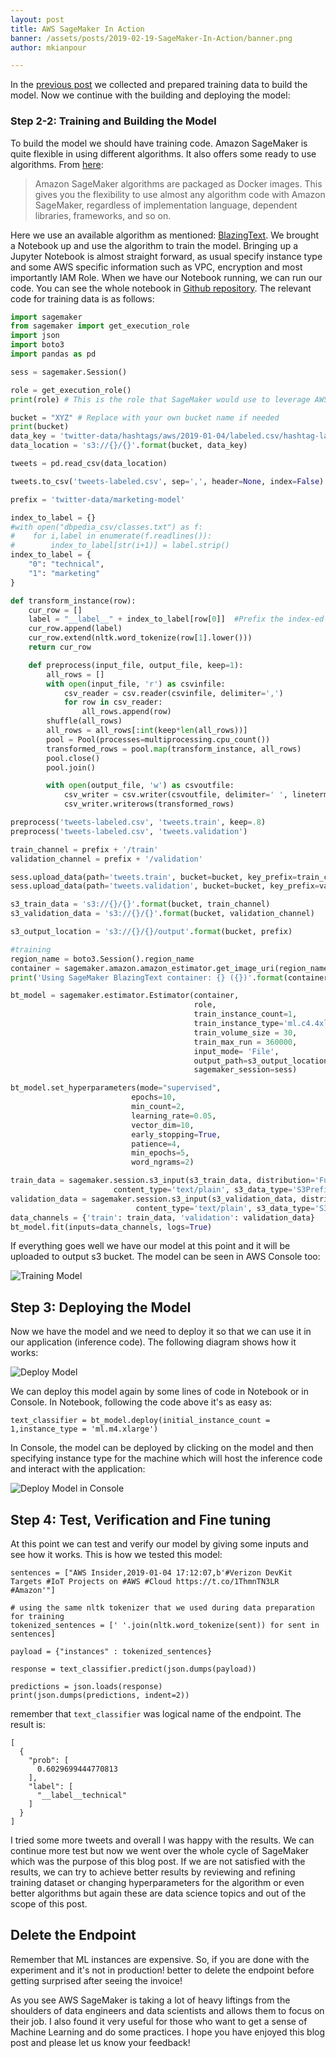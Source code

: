 ```yaml
---
layout: post
title: AWS SageMaker In Action
banner: /assets/posts/2019-02-19-SageMaker-In-Action/banner.png
author: mkianpour

---
```

In the [previous post](https://www.sentialabs.io/2019/01/30/SageMaker-In-Action.html) we collected and prepared training data to build the model. Now we continue with the building and deploying the model:

### Step 2-2: Training and Building the Model

To build the model we should have training code. Amazon SageMaker is quite flexible in using different algorithms. It also offers some ready to use algorithms. From [here](https://docs.aws.amazon.com/sagemaker/latest/dg/your-algorithms.html):

>Amazon SageMaker algorithms are packaged as Docker images. This gives you the flexibility to use almost any algorithm code with Amazon SageMaker, regardless of implementation language, dependent libraries, frameworks, and so on.

Here we use an available algorithm as mentioned: [BlazingText](https://docs.aws.amazon.com/sagemaker/latest/dg/blazingtext.html). We brought a Notebook up and use the algorithm to train the model. Bringing up a Jupyter Notebook is almost straight forward, as usual specify instance type and some AWS specific information such as VPC, encryption and most importantly IAM Role. When we have our Notebook running, we can run our code. You can see the whole notebook in [Github repository](https://github.com/mkianpour/twitter-machine-learning). The relevant code for training data is as follows:

```python
import sagemaker
from sagemaker import get_execution_role
import json
import boto3
import pandas as pd

sess = sagemaker.Session()

role = get_execution_role()
print(role) # This is the role that SageMaker would use to leverage AWS resources (S3, CloudWatch) on your behalf

bucket = "XYZ" # Replace with your own bucket name if needed
print(bucket)
data_key = 'twitter-data/hashtags/aws/2019-01-04/labeled.csv/hashtag-labeled-only-tweet.csv'
data_location = 's3://{}/{}'.format(bucket, data_key)

tweets = pd.read_csv(data_location)

tweets.to_csv('tweets-labeled.csv', sep=',', header=None, index=False)

prefix = 'twitter-data/marketing-model'

index_to_label = {}
#with open("dbpedia_csv/classes.txt") as f:
#    for i,label in enumerate(f.readlines()):
#        index_to_label[str(i+1)] = label.strip()
index_to_label = {
    "0": "technical",
    "1": "marketing"
}

def transform_instance(row):
    cur_row = []
    label = "__label__" + index_to_label[row[0]]  #Prefix the index-ed label with __label__
    cur_row.append(label)
    cur_row.extend(nltk.word_tokenize(row[1].lower()))
    return cur_row

    def preprocess(input_file, output_file, keep=1):
        all_rows = []
        with open(input_file, 'r') as csvinfile:
            csv_reader = csv.reader(csvinfile, delimiter=',')
            for row in csv_reader:
                all_rows.append(row)
        shuffle(all_rows)
        all_rows = all_rows[:int(keep*len(all_rows))]
        pool = Pool(processes=multiprocessing.cpu_count())
        transformed_rows = pool.map(transform_instance, all_rows)
        pool.close()
        pool.join()

        with open(output_file, 'w') as csvoutfile:
            csv_writer = csv.writer(csvoutfile, delimiter=' ', lineterminator='\n')
            csv_writer.writerows(transformed_rows)

preprocess('tweets-labeled.csv', 'tweets.train', keep=.8)
preprocess('tweets-labeled.csv', 'tweets.validation')

train_channel = prefix + '/train'
validation_channel = prefix + '/validation'

sess.upload_data(path='tweets.train', bucket=bucket, key_prefix=train_channel)
sess.upload_data(path='tweets.validation', bucket=bucket, key_prefix=validation_channel)

s3_train_data = 's3://{}/{}'.format(bucket, train_channel)
s3_validation_data = 's3://{}/{}'.format(bucket, validation_channel)

s3_output_location = 's3://{}/{}/output'.format(bucket, prefix)

#training
region_name = boto3.Session().region_name
container = sagemaker.amazon.amazon_estimator.get_image_uri(region_name, "blazingtext", "latest")
print('Using SageMaker BlazingText container: {} ({})'.format(container, region_name))

bt_model = sagemaker.estimator.Estimator(container,
                                         role,
                                         train_instance_count=1,
                                         train_instance_type='ml.c4.4xlarge',
                                         train_volume_size = 30,
                                         train_max_run = 360000,
                                         input_mode= 'File',
                                         output_path=s3_output_location,
                                         sagemaker_session=sess)

bt_model.set_hyperparameters(mode="supervised",
                           epochs=10,
                           min_count=2,
                           learning_rate=0.05,
                           vector_dim=10,
                           early_stopping=True,
                           patience=4,
                           min_epochs=5,
                           word_ngrams=2)

train_data = sagemaker.session.s3_input(s3_train_data, distribution='FullyReplicated',
                       content_type='text/plain', s3_data_type='S3Prefix')
validation_data = sagemaker.session.s3_input(s3_validation_data, distribution='FullyReplicated',
                            content_type='text/plain', s3_data_type='S3Prefix')
data_channels = {'train': train_data, 'validation': validation_data}
bt_model.fit(inputs=data_channels, logs=True)
```

If everything goes well we have our model at this point and it will be uploaded to output s3 bucket. The model can be seen in AWS Console too:

![Training Model](/assets/posts/2019-02-19-SageMaker-In-Action/model-in-console.png)

## Step 3: Deploying the Model

Now we have the model and we need to deploy it so that we can use it in our application (inference code). The following diagram shows how it works:

![Deploy Model](/assets/posts/2019-02-19-SageMaker-In-Action/sagemaker-architecture.png)

We can deploy this model again by some lines of code in Notebook or in Console. In Notebook, following the code above it's as easy as:

```
text_classifier = bt_model.deploy(initial_instance_count = 1,instance_type = 'ml.m4.xlarge')

```

In Console, the model can be deployed by clicking on the model and then specifying instance type for the machine which will host the inference code and interact with the application:

![Deploy Model in Console](/assets/posts/2019-02-19-SageMaker-In-Action/endpoint-creation.png)

## Step 4: Test, Verification and Fine tuning

At this point we can test and verify our model by giving some inputs and see how it works. This is how we tested this model:
```
sentences = ["AWS Insider,2019-01-04 17:12:07,b'#Verizon DevKit Targets #IoT Projects on #AWS #Cloud https://t.co/1ThmnTN3LR #Amazon'"]

# using the same nltk tokenizer that we used during data preparation for training
tokenized_sentences = [' '.join(nltk.word_tokenize(sent)) for sent in sentences]

payload = {"instances" : tokenized_sentences}

response = text_classifier.predict(json.dumps(payload))

predictions = json.loads(response)
print(json.dumps(predictions, indent=2))
```
remember that `text_classifier` was logical name of the endpoint. The result is:
```
[
  {
    "prob": [
      0.6029699444770813
    ],
    "label": [
      "__label__technical"
    ]
  }
]
```
I tried some more tweets and overall I was happy with the results.
We can continue more test but now we went over the whole cycle of SageMaker which was the purpose of this blog post. If we are not satisfied with the results, we can try to achieve better results by reviewing and refining training dataset or changing hyperparameters for the algorithm or even better algorithms but again these are data science topics and out of the scope of this post.

## Delete the Endpoint
Remember that ML instances are expensive. So, if you are done with the experiment and it's not in production! better to delete the endpoint before getting surprised after seeing the invoice!

As you see AWS SageMaker is taking a lot of heavy liftings from the shoulders of data engineers and data scientists and allows them to focus on their job. I also found it very useful for those who want to get a sense of Machine Learning and do some practices. I hope you have enjoyed this blog post and please let us know your feedback!
